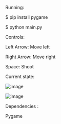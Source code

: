 Running: 

$ pip install pygame

$ python main.py

Controls:

Left Arrow: Move left

Right Arrow: Move right

Space: Shoot


Current state:

 ![image](https://github.com/Menotknow112/Alien-Invasion/assets/157895877/cffb3b21-4d9d-48fc-a2d3-6c7896cf4346)

 ![image](https://github.com/Menotknow112/Alien-Invasion/assets/157895877/9b67f464-b97c-40cd-93e9-2951cba93068)




 


Dependencies : 

Pygame
